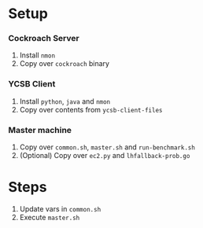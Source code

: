 # Setup
### Cockroach Server
1. Install `nmon`
2. Copy over `cockroach` binary

### YCSB Client
1. Install `python`, `java` and `nmon`
2. Copy over contents from `ycsb-client-files`

### Master machine
1. Copy over `common.sh`, `master.sh` and `run-benchmark.sh`
2. (Optional) Copy over `ec2.py` and `lhfallback-prob.go`

# Steps
1. Update vars in `common.sh`
2. Execute `master.sh`
